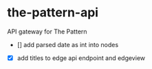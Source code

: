 # the-pattern-api
API gateway for The Pattern 

- [] add parsed date as int into nodes
- [x] add titles to edge api endpoint and edgeview